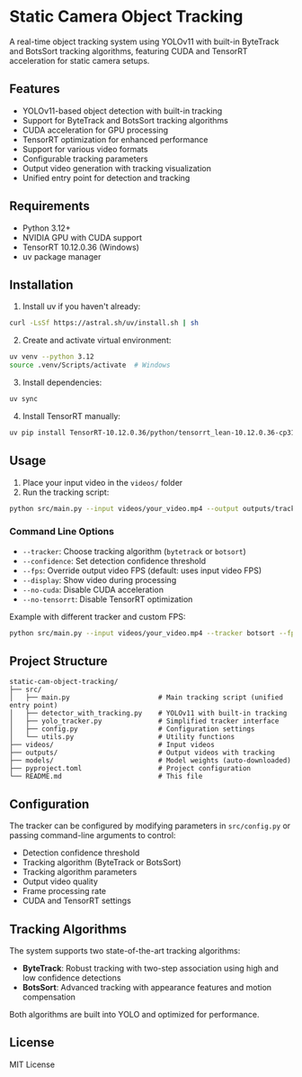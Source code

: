 # Static Camera Object Tracking

A real-time object tracking system using YOLOv11 with built-in ByteTrack and BotsSort tracking algorithms, featuring CUDA and TensorRT acceleration for static camera setups.

## Features

- YOLOv11-based object detection with built-in tracking
- Support for ByteTrack and BotsSort tracking algorithms
- CUDA acceleration for GPU processing
- TensorRT optimization for enhanced performance
- Support for various video formats
- Configurable tracking parameters
- Output video generation with tracking visualization
- Unified entry point for detection and tracking

## Requirements

- Python 3.12+
- NVIDIA GPU with CUDA support
- TensorRT 10.12.0.36 (Windows)
- uv package manager

## Installation

1. Install uv if you haven't already:
```bash
curl -LsSf https://astral.sh/uv/install.sh | sh
```

2. Create and activate virtual environment:
```bash
uv venv --python 3.12
source .venv/Scripts/activate  # Windows
```

3. Install dependencies:
```bash
uv sync
```

4. Install TensorRT manually:
```bash
uv pip install TensorRT-10.12.0.36/python/tensorrt_lean-10.12.0.36-cp312-none-win_amd64.whl
```

## Usage

1. Place your input video in the `videos/` folder
2. Run the tracking script:
```bash
python src/main.py --input videos/your_video.mp4 --output outputs/tracked_video.mp4
```

### Command Line Options

- `--tracker`: Choose tracking algorithm (`bytetrack` or `botsort`)
- `--confidence`: Set detection confidence threshold
- `--fps`: Override output video FPS (default: uses input video FPS)
- `--display`: Show video during processing
- `--no-cuda`: Disable CUDA acceleration
- `--no-tensorrt`: Disable TensorRT optimization

Example with different tracker and custom FPS:
```bash
python src/main.py --input videos/your_video.mp4 --tracker botsort --fps 30 --display
```

## Project Structure

```
static-cam-object-tracking/
├── src/
│   ├── main.py                      # Main tracking script (unified entry point)
│   ├── detector_with_tracking.py    # YOLOv11 with built-in tracking
│   ├── yolo_tracker.py              # Simplified tracker interface
│   ├── config.py                    # Configuration settings
│   └── utils.py                     # Utility functions
├── videos/                          # Input videos
├── outputs/                         # Output videos with tracking
├── models/                          # Model weights (auto-downloaded)
├── pyproject.toml                   # Project configuration
└── README.md                        # This file
```

## Configuration

The tracker can be configured by modifying parameters in `src/config.py` or passing command-line arguments to control:

- Detection confidence threshold
- Tracking algorithm (ByteTrack or BotsSort)
- Tracking algorithm parameters
- Output video quality
- Frame processing rate
- CUDA and TensorRT settings

## Tracking Algorithms

The system supports two state-of-the-art tracking algorithms:

- **ByteTrack**: Robust tracking with two-step association using high and low confidence detections
- **BotsSort**: Advanced tracking with appearance features and motion compensation

Both algorithms are built into YOLO and optimized for performance.

## License

MIT License
